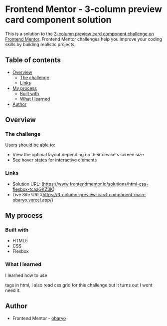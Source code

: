 # Frontend Mentor - 3-column preview card component solution

This is a solution to the [3-column preview card component challenge on Frontend Mentor](https://www.frontendmentor.io/challenges/3column-preview-card-component-pH92eAR2-). Frontend Mentor challenges help you improve your coding skills by building realistic projects. 

## Table of contents

- [Overview](#overview)
  - [The challenge](#the-challenge)
  - [Links](#links)
- [My process](#my-process)
  - [Built with](#built-with)
  - [What I learned](#what-i-learned)
- [Author](#author)

## Overview

### The challenge

Users should be able to:

- View the optimal layout depending on their device's screen size
- See hover states for interactive elements

### Links

- Solution URL: (https://www.frontendmentor.io/solutions/html-css-flexbox-tcaaGKZ3K)
- Live Site URL:(https://3-column-preview-card-component-main-obaryo.vercel.app/)

## My process

### Built with

- HTML5 
- CSS 
- Flexbox

### What I learned

I learned how to use <section> tags in html, I also read css grid for this challenge but it turns out I wont need it.

## Author

- Frontend Mentor - [obaryo](https://www.frontendmentor.io/profile/obaryo)
